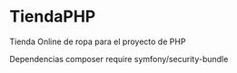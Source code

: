 # TiendaPHP
Tienda Online de ropa para el proyecto de PHP

Dependencias composer require symfony/security-bundle
